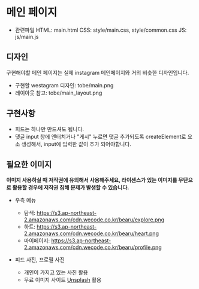   # 메인 페이지

- 관련파일
  HTML: main.html
  CSS: style/main.css, style/common.css
  JS: js/main.js

## 디자인

구현해야할 메인 페이지는 실제 instagram 메인페이지와 거의 비슷한 디자인입니다.

- 구현할 westagram 디자인: tobe/main.png
- 레이아웃 참고: tobe/main_layout.png

## 구현사항

- 피드는 하나만 만드셔도 됩니다.
- 댓글 input 창에 엔터치거나 "게시" 누르면 댓글 추가되도록 createElement로 요소 생성해서, input에 입력한 값이 추가 되어야합니다.

## 필요한 이미지
__이미지 사용하실 때 저작권에 유의해서 사용해주세요, 라이센스가 있는 이미지를 무단으로 활용할 경우에 저작권 침해 문제가 발생할 수 있습니다.__  

- 우측 메뉴
  - 탐색: https://s3.ap-northeast-2.amazonaws.com/cdn.wecode.co.kr/bearu/explore.png
  - 하트: https://s3.ap-northeast-2.amazonaws.com/cdn.wecode.co.kr/bearu/heart.png
  - 마이페이지: https://s3.ap-northeast-2.amazonaws.com/cdn.wecode.co.kr/bearu/profile.png

- 피드 사진, 프로필 사진
  - 개인이 가지고 있는 사진 활용
  - 무료 이미지 사이트 [Unsplash](https://unsplash.com/) 활용


  
